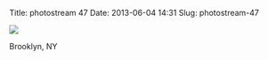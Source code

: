 Title: photostream 47
Date: 2013-06-04 14:31
Slug: photostream-47

[![](http://martinfowler.com/photos/47.jpg)](http://martinfowler.com/photos/47.html)

</p>

</p>

Brooklyn, NY

</p>

